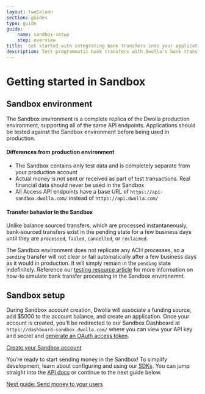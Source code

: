 ```yaml
---
layout: twoColumn
section: guides
type: guide
guide: 
    name: sandbox-setup
    step: overview
title:  Get started with integrating bank transfers into your application
description: Test programmatic bank transfers with Dwolla's bank transfer API in our developer sandbox. 
---
```


# Getting started in Sandbox

## Sandbox environment

The Sandbox environment is a complete replica of the Dwolla production environment, supporting all of the same API endpoints. Applications should be tested against the Sandbox environment before being used in production.

#### Differences from production environment

- The Sandbox contains only test data and is completely separate from your production account
- Actual money is not sent or received as part of test transactions. Real financial data should never be used in the Sandbox
- All Access API endpoints have a base URL of `https://api-sandbox.dwolla.com/` instead of `https://api.dwolla.com/`

#### Transfer behavior in the Sandbox

Unlike balance sourced transfers, which are processed instantaneously, bank-sourced transfers exist in the pending state for a few business days until they are `processed`, `failed`, `cancelled`, or `reclaimed`.

The Sandbox environment does not replicate any ACH processes, so a `pending` transfer will not clear or fail automatically after a few business days as it would in production. It will simply remain in the `pending` state indefinitely. Reference our [testing resource article](/resources/testing.html) for more information on how-to simulate bank transfer processing in the Sandbox environemnt.

## Sandbox setup

During Sandbox account creation, Dwolla will associate a funding source, add $5000 to the account balance, and create an application. Once your account is created, you'll be redirected to our Sandbox Dashboard at `https://dashboard-sandbox.dwolla.com/` where you can view your API key and secret and [generate an OAuth access token](/resources/token-generator.html).

<a href="https://accounts-sandbox.dwolla.com" target="_blank" class="btn secondary large">Create your Sandbox account</a>

You’re ready to start sending money in the Sandbox! To simplify development, learn about configuring and using our [SDKs](/pages/sdks.html). You can jump straight into the [API docs](https://docsv2.dwolla.com/) or continue to the next guide below.

<nav class="pager-nav">
<a href="" style="display:none;"></a>
<a href="/guides/send-money">Next guide: Send money to your users</a>
</nav>
